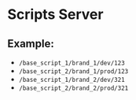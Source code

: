 # Scripts Server

## Example:
  - `/base_script_1/brand_1/dev/123`
  - `/base_script_2/brand_1/prod/123`
  - `/base_script_1/brand_2/dev/321`
  - `/base_script_2/brand_2/prod/321`
